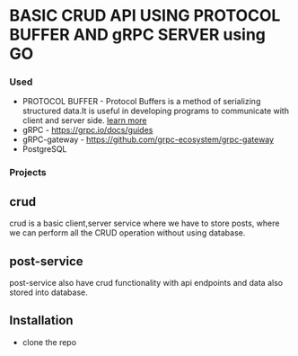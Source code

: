 # **BASIC CRUD API USING PROTOCOL BUFFER AND gRPC SERVER using GO**
### **Used**

* PROTOCOL BUFFER - Protocol Buffers is a method of serializing structured data.It is useful in developing programs to
 communicate with client and server side. [learn more](https://developers.google.com/protocol-buffers)
* gRPC - https://grpc.io/docs/guides
* gRPC-gateway - https://github.com/grpc-ecosystem/grpc-gateway
* PostgreSQL

 ### **Projects**
 
 ## crud
 crud is a basic client,server service where we have to store posts, where we can perform all the CRUD operation without
 using database.
 
 ## post-service
 post-service also have crud functionality with api endpoints and data also stored into database.
 
 ## Installation
 * clone the repo 